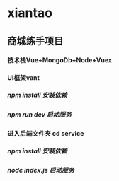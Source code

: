 # xiantao
## 商城练手项目  
#### 技术栈Vue+MongoDb+Node+Vuex   
#### UI框架vant   
##### npm install 安装依赖   
##### npm run dev 启动服务   
#### 进入后端文件夹 cd service   
##### npm install 安装依赖    
##### node index.js 启动服务    
